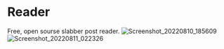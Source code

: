 # Reader
Free, open sourse slabber post reader. 
![Screenshot_20220810_185609](https://user-images.githubusercontent.com/57581726/184101321-104d1365-00d4-443f-a138-67b47b83e026.png)
![Screenshot_20220811_022326](https://user-images.githubusercontent.com/57581726/184101336-8866b595-e191-4130-9c53-74180c9ed85f.png)
